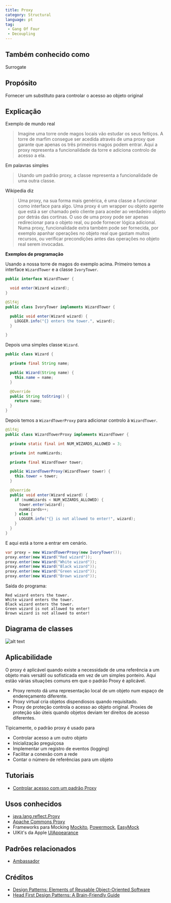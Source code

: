 ```yaml
---
title: Proxy
category: Structural
language: pt
tag:
 - Gang Of Four
 - Decoupling
---
```


## Também conhecido como

Surrogate

## Propósito

Fornecer um substituto para controlar o acesso ao objeto original

## Explicação

Exemplo de mundo real

> Imagine uma torre onde magos locais vão estudar os seus feitiços. A torre de marfim consegue ser
> acedida através de uma proxy que garante que apenas os três primeiros magos podem entrar. Aqui a proxy
> representa a funcionalidade da torre e adiciona controlo de acesso a ela.

Em palavras simples

> Usando um padrão proxy, a classe representa a funcionalidade de uma outra classe.

Wikipedia diz

> Uma proxy, na sua forma mais genérica, é uma classe a funcionar como interface para algo.
> Uma proxy é um wrapper ou objeto agente que está a ser chamado pelo cliente para aceder ao verdadeiro
> objeto por detrás das cortinas. O uso de uma proxy pode ser apenas redirecionar para o objeto real, ou
> pode fornecer lógica adicional. Numa proxy, funcionalidade extra também pode ser fornecida, por exemplo apanhar
> operações no objeto real que gastam muitos recursos, ou verificar precondições antes
> das operações no objeto real serem invocadas.

**Exemplos de programação**

Usando a nossa torre de magos do exemplo acima. Primeiro temos a interface `WizardTower` e a classe
`IvoryTower`.

```java
public interface WizardTower {

  void enter(Wizard wizard);
}

@Slf4j
public class IvoryTower implements WizardTower {

  public void enter(Wizard wizard) {
    LOGGER.info("{} enters the tower.", wizard);
  }

}
```

Depois uma simples classe `Wizard`.

```java
public class Wizard {

  private final String name;

  public Wizard(String name) {
    this.name = name;
  }

  @Override
  public String toString() {
    return name;
  }
}
```

Depois temos a `WizardTowerProxy` para adicionar controlo à `WizardTower`.

```java
@Slf4j
public class WizardTowerProxy implements WizardTower {

  private static final int NUM_WIZARDS_ALLOWED = 3;

  private int numWizards;

  private final WizardTower tower;

  public WizardTowerProxy(WizardTower tower) {
    this.tower = tower;
  }

  @Override
  public void enter(Wizard wizard) {
    if (numWizards < NUM_WIZARDS_ALLOWED) {
      tower.enter(wizard);
      numWizards++;
    } else {
      LOGGER.info("{} is not allowed to enter!", wizard);
    }
  }
}
```

E aqui está a torre a entrar em cenário.

```java
var proxy = new WizardTowerProxy(new IvoryTower());
proxy.enter(new Wizard("Red wizard"));
proxy.enter(new Wizard("White wizard"));
proxy.enter(new Wizard("Black wizard"));
proxy.enter(new Wizard("Green wizard"));
proxy.enter(new Wizard("Brown wizard"));
```

Saída do programa:

```
Red wizard enters the tower.
White wizard enters the tower.
Black wizard enters the tower.
Green wizard is not allowed to enter!
Brown wizard is not allowed to enter!
```

## Diagrama de classes

![alt text](./etc/proxy.urm.png "Diagrama de classes do padrão proxy")

## Aplicabilidade

O proxy é aplicável quando existe a necessidade de uma referência a um objeto mais versátil ou sofisticada em vez de um simples ponteiro. Aqui estão várias situações comuns em que o padrão Proxy é aplicável.

* Proxy remoto dá uma representação local de um objeto num espaço de endereçamento diferente.
* Proxy virtual cria objetos dispendiosos quando requisitado.
* Proxy de proteção controla o acesso ao objeto original. Proxies de proteção são úteis quando objetos deviam ter direitos de acesso diferentes.

Tipicamente, o padrão proxy é usado para

* Controlar acesso a um outro objeto
* Inicialização preguiçosa
* Implementar um registro de eventos (logging)
* Facilitar a conexão com a rede
* Contar o número de referências para um objeto

## Tutoriais

* [Controlar acesso com um padrão Proxy](http://java-design-patterns.com/blog/controlling-access-with-proxy-pattern/)

## Usos conhecidos

* [java.lang.reflect.Proxy](http://docs.oracle.com/javase/8/docs/api/java/lang/reflect/Proxy.html)
* [Apache Commons Proxy](https://commons.apache.org/proper/commons-proxy/)
* Frameworks para Mocking [Mockito](https://site.mockito.org/),
  [Powermock](https://powermock.github.io/), [EasyMock](https://easymock.org/)
* UIKit's da Apple [UIAppearance](https://developer.apple.com/documentation/uikit/uiappearance)

## Padrões relacionados

* [Ambassador](https://java-design-patterns.com/patterns/ambassador/)

## Créditos

* [Design Patterns: Elements of Reusable Object-Oriented Software](https://www.amazon.com/gp/product/0201633612/ref=as_li_tl?ie=UTF8&camp=1789&creative=9325&creativeASIN=0201633612&linkCode=as2&tag=javadesignpat-20&linkId=675d49790ce11db99d90bde47f1aeb59)
* [Head First Design Patterns: A Brain-Friendly Guide](https://www.amazon.com/gp/product/0596007124/ref=as_li_tl?ie=UTF8&camp=1789&creative=9325&creativeASIN=0596007124&linkCode=as2&tag=javadesignpat-20&linkId=6b8b6eea86021af6c8e3cd3fc382cb5b)
